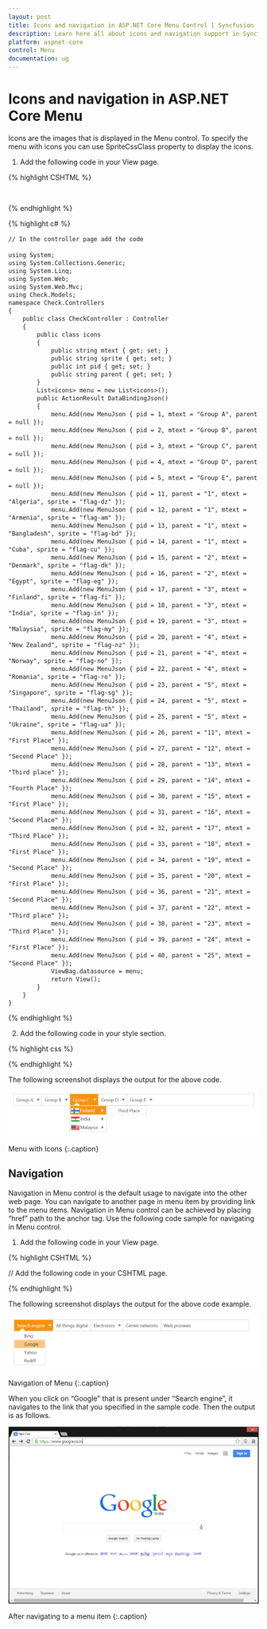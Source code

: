 ```yaml
---
layout: post
title: Icons and navigation in ASP.NET Core Menu Control | Syncfusion
description: Learn here all about icons and navigation support in Syncfusion ASP.NET Core Menu control, it's element's and more.
platform: aspnet-core
control: Menu
documentation: ug
---
```


# Icons and navigation in ASP.NET Core Menu

Icons are the images that is displayed in the Menu control. To specify the menu with icons you can use SpriteCssClass property to display the icons. 

1. Add the following code in your View page.

{% highlight CSHTML %}

<ej-Menu id="menujson" width="60%">
	<e-menu-fields dataSource="ViewBag.datasource" id="pid" text="mtext" parent-id="parent" sprite-css-class="sprite"></e-menu-fields>
</ej-Menu>
	
{% endhighlight %}

{% highlight c# %}

	// In the controller page add the code

	using System;
	using System.Collections.Generic;
	using System.Linq;
	using System.Web;
	using System.Web.Mvc;
	using Check.Models;
	namespace Check.Controllers
	{    
		public class CheckController : Controller
		{     
			public class icons 
			{  
				public string mtext { get; set; }
				public string sprite { get; set; }
				public int pid { get; set; }
				public string parent { get; set; }
			}    
			List<icons> menu = new List<icons>(); 
			public ActionResult DataBindingJson() 
			{
				menu.Add(new MenuJson { pid = 1, mtext = "Group A", parent = null }); 
				menu.Add(new MenuJson { pid = 2, mtext = "Group B", parent = null }); 
				menu.Add(new MenuJson { pid = 3, mtext = "Group C", parent = null });
				menu.Add(new MenuJson { pid = 4, mtext = "Group D", parent = null });
				menu.Add(new MenuJson { pid = 5, mtext = "Group E", parent = null }); 
				menu.Add(new MenuJson { pid = 11, parent = "1", mtext = "Algeria", sprite = "flag-dz" });
				menu.Add(new MenuJson { pid = 12, parent = "1", mtext = "Armenia", sprite = "flag-am" });
				menu.Add(new MenuJson { pid = 13, parent = "1", mtext = "Bangladesh", sprite = "flag-bd" }); 
				menu.Add(new MenuJson { pid = 14, parent = "1", mtext = "Cuba", sprite = "flag-cu" });  
				menu.Add(new MenuJson { pid = 15, parent = "2", mtext = "Denmark", sprite = "flag-dk" }); 
				menu.Add(new MenuJson { pid = 16, parent = "2", mtext = "Egypt", sprite = "flag-eg" });  
				menu.Add(new MenuJson { pid = 17, parent = "3", mtext = "Finland", sprite = "flag-fi" });
				menu.Add(new MenuJson { pid = 18, parent = "3", mtext = "India", sprite = "flag-in" }); 
				menu.Add(new MenuJson { pid = 19, parent = "3", mtext = "Malaysia", sprite = "flag-my" });
				menu.Add(new MenuJson { pid = 20, parent = "4", mtext = "New Zealand", sprite = "flag-nz" });
				menu.Add(new MenuJson { pid = 21, parent = "4", mtext = "Norway", sprite = "flag-no" });
				menu.Add(new MenuJson { pid = 22, parent = "4", mtext = "Romania", sprite = "flag-ro" });
				menu.Add(new MenuJson { pid = 23, parent = "5", mtext = "Singapore", sprite = "flag-sg" });
				menu.Add(new MenuJson { pid = 24, parent = "5", mtext = "Thailand", sprite = "flag-th" }); 
				menu.Add(new MenuJson { pid = 25, parent = "5", mtext = "Ukraine", sprite = "flag-ua" }); 
				menu.Add(new MenuJson { pid = 26, parent = "11", mtext = "First Place" });  
				menu.Add(new MenuJson { pid = 27, parent = "12", mtext = "Second Place" }); 
				menu.Add(new MenuJson { pid = 28, parent = "13", mtext = "Third place" }); 
				menu.Add(new MenuJson { pid = 29, parent = "14", mtext = "Fourth Place" }); 
				menu.Add(new MenuJson { pid = 30, parent = "15", mtext = "First Place" });  
				menu.Add(new MenuJson { pid = 31, parent = "16", mtext = "Second Place" }); 
				menu.Add(new MenuJson { pid = 32, parent = "17", mtext = "Third Place" }); 
				menu.Add(new MenuJson { pid = 33, parent = "18", mtext = "First Place" }); 
				menu.Add(new MenuJson { pid = 34, parent = "19", mtext = "Second Place" }); 
				menu.Add(new MenuJson { pid = 35, parent = "20", mtext = "First Place" }); 
				menu.Add(new MenuJson { pid = 36, parent = "21", mtext = "Second Place" });
				menu.Add(new MenuJson { pid = 37, parent = "22", mtext = "Third place" }); 
				menu.Add(new MenuJson { pid = 38, parent = "23", mtext = "Third Place" }); 
				menu.Add(new MenuJson { pid = 39, parent = "24", mtext = "First Place" }); 
				menu.Add(new MenuJson { pid = 40, parent = "25", mtext = "Second Place" });
				ViewBag.datasource = menu; 
				return View();  
			} 
		}
	} 

{% endhighlight %}

2. Add the following code in your style section.

{% highlight css %}

<style type="text/css">
  #menujson {
            margin-left: 50px;
        }
        .e-menu li > ul > li > a {
            padding: 3px 24px 3px 35px;
        }
        [class^="flag-"],
        [class*="flag-"] {
            background-image: url("../Content/images/spriteimage.png");
            height: 14px;
            left: 2px;
            top: 4px;
            width: 24px;
        }
        .flag-am {background-position: -25px 0;}
        .flag-bd {background-position: -75px 0;}
        .flag-cu {background-position: -25px -15px;}
        .flag-dk {background-position: -50px -15px;}
        .flag-dz {background-position: -75px -15px;}
        .flag-eg {background-position: -125px -15px;}
        .flag-fi {background-position: -25px -30px;}
        .flag-id {background-position: -100px -30px;}
        .flag-in {background-position: -125px -30px;}
        .flag-my {background-position: -25px -45px;}
        .flag-no {background-position: -75px -45px;}
        .flag-nz {background-position: -100px -45px;}
        .flag-pl {background-position: -125px -45px;}
        .flag-ro {background-position: -50px -60px;}
</style>

{% endhighlight %}

The following screenshot displays the output for the above code.                                                                                                       

![Icons in ASP.NET Core Menu.](icons-and-navigation_images/aspnet-core-menu-icons.png)

Menu with Icons
{:.caption}

## Navigation

Navigation in Menu control is the default usage to navigate into the other web page. You can navigate to another page in menu item by providing link to the menu items. Navigation in Menu control can be achieved by placing “href” path to the anchor tag. Use the following code sample for navigating in Menu control.

1. Add the following code in your View page.

{% highlight CSHTML %}

// Add the following code in your CSHTML page.

<ej-menu id="weblink" width="60%">
<e-menu-items>
<e-menu-item id="searchengine" text="Search engine">
	<e-menu-child-items>
		<e-menu-child-item text="Bing" url="http://www.bing.com/"></e-menu-child-item>
		<e-menu-child-item text="Google" url="https://www.google.co.in/"></e-menu-child-item>
		<e-menu-child-item text="Yahoo" url="https://in.yahoo.com/"></e-menu-child-item>
		<e-menu-child-item text="Rediff" url="http://www.rediff.com/"></e-menu-child-item>
	</e-menu-child-items>
</e-menu-item>
	<e-menu-item text="All things digital" url="http://allthingsd.com/"></e-menu-item>
	<e-menu-item url="" text="Electronics">
		<e-menu-child-items>
			<e-menu-child-item text="Engadget" url="http://www.engadget.com/"></e-menu-child-item>
			<e-menu-child-item text="Electronista" url="http://www.electronista.com/"></e-menu-child-item>
			<e-menu-child-item text="Gearlog" url="http://www.gearlog.com/"></e-menu-child-item>
		</e-menu-child-items>
	</e-menu-item>
	<e-menu-item text="Center networks" url="http://www.centernetworks.com/"></e-menu-item>
	<e-menu-item text="Web pronews" url="http://www.webpronews.com/"></e-menu-item>
	</e-menu-items>
</ej-menu>

{% endhighlight %}

The following screenshot displays the output for the above code example.            

![Navigation in ASP.NET Core Menu.](icons-and-navigation_images/aspnet-core-menu-navigation.png)

Navigation of Menu
{:.caption}

When you click on “Google” that is present under “Search engine”, it navigates to the link that you specified in the sample code. Then the output is as follows.

![Items in ASP.NET Core Menu.](icons-and-navigation_images/aspnet-core-menu-items.png)

After navigating to a menu item
{:.caption}